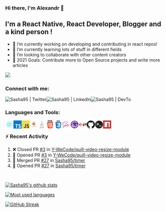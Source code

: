 ### Hi there, I'm Alexandr 👋
## I'm a React Native, React Developer, Blogger and a kind person !

- 🔭 I’m currently working on developing and contributing in react repos!
- 🌱 I’m currently learning lots of stuff in different fields
- 👯 I’m looking to collaborate with other content creators
- 🥅 2021 Goals: Contribute more to Open Source projects and write more articles

<a href="https://www.buymeacoffee.com/sasha95"><img src="https://img.buymeacoffee.com/button-api/?text=Buy me a coffee&emoji=&slug=svbutko&button_colour=FFDD00&font_colour=000000&font_family=Cookie&outline_colour=000000&coffee_colour=ffffff"></a>
### Connect with me:

[<img align="left" alt="Sasha95 | Twitter" src="https://img.shields.io/badge/Twitter-1DA1F2?style=for-the-badge&logo=twitter&logoColor=white" />][twitter]
[<img align="left" alt="Sasha95 | LinkedIn" src="https://img.shields.io/badge/LinkedIn-0077B5?style=for-the-badge&logo=linkedin&logoColor=white" />][linkedin]
[<img align="left" alt="Sasha95 | DevTo" src="https://img.shields.io/badge/Facebook-1877F2?style=for-the-badge&logo=facebook&logoColor=white" />][facebook]

<br />

### Languages and Tools:

<img align="left" alt="React-Native" width="26px" src="https://raw.githubusercontent.com/github/explore/80688e429a7d4ef2fca1e82350fe8e3517d3494d/topics/react-native/react-native.png" />
<img align="left" alt="TypeScript" width="26px" src="https://raw.githubusercontent.com/github/explore/80688e429a7d4ef2fca1e82350fe8e3517d3494d/topics/typescript/typescript.png" />
<img align="left" alt="JavaScript" width="26px" src="https://raw.githubusercontent.com/github/explore/80688e429a7d4ef2fca1e82350fe8e3517d3494d/topics/javascript/javascript.png" />
<img align="left" alt="Objective-C" width="26px" src="https://raw.githubusercontent.com/github/explore/80688e429a7d4ef2fca1e82350fe8e3517d3494d/topics/objective-c/objective-c.png" />
<img align="left" alt="Java" width="26px" src="https://raw.githubusercontent.com/github/explore/80688e429a7d4ef2fca1e82350fe8e3517d3494d/topics/java/java.png" />
<img align="left" alt="HTML5" width="26px" src="https://raw.githubusercontent.com/github/explore/80688e429a7d4ef2fca1e82350fe8e3517d3494d/topics/html/html.png" />
<img align="left" alt="CSS3" width="26px" src="https://raw.githubusercontent.com/github/explore/80688e429a7d4ef2fca1e82350fe8e3517d3494d/topics/css/css.png" />
<img align="left" alt="Sass" width="26px" src="https://raw.githubusercontent.com/github/explore/80688e429a7d4ef2fca1e82350fe8e3517d3494d/topics/sass/sass.png" />
<img align="left" alt="Gatsby" width="26px" src="https://raw.githubusercontent.com/github/explore/e94815998e4e0713912fed477a1f346ec04c3da2/topics/gatsby/gatsby.png" />
<img align="left" alt="Git" width="26px" src="https://raw.githubusercontent.com/github/explore/80688e429a7d4ef2fca1e82350fe8e3517d3494d/topics/git/git.png" />
<img align="left" alt="GitHub" width="26px" src="https://raw.githubusercontent.com/github/explore/78df643247d429f6cc873026c0622819ad797942/topics/github/github.png" />
<img align="left" alt="Terminal" width="26px" src="https://raw.githubusercontent.com/github/explore/80688e429a7d4ef2fca1e82350fe8e3517d3494d/topics/terminal/terminal.png" />
<img align="left" alt="NPM" width="26px" src="https://raw.githubusercontent.com/github/explore/80688e429a7d4ef2fca1e82350fe8e3517d3494d/topics/npm/npm.png" />


<br />

### ⚡️ Recent Activity

<!--START_SECTION:activity-->
1. ❌ Closed PR [#3](https://github.com/Y-WeCode/quill-video-resize-module/pull/3) in [Y-WeCode/quill-video-resize-module](https://github.com/Y-WeCode/quill-video-resize-module)
2. 💪 Opened PR [#3](https://github.com/Y-WeCode/quill-video-resize-module/pull/3) in [Y-WeCode/quill-video-resize-module](https://github.com/Y-WeCode/quill-video-resize-module)
3. 🎉 Merged PR [#27](https://github.com/Sasha95/timer/pull/27) in [Sasha95/timer](https://github.com/Sasha95/timer)
4. 💪 Opened PR [#27](https://github.com/Sasha95/timer/pull/27) in [Sasha95/timer](https://github.com/Sasha95/timer)
<!--END_SECTION:activity-->

<br />

[![Sasha95's github stats](https://github-readme-stats.vercel.app/api?username=Sasha95&count_private=true&show_icons=true&bg_color=30,e96443,904e95&title_color=fff&text_color=fff&icon_color=fff)]()

[![Most used languages](https://github-readme-stats.vercel.app/api/top-langs/?username=Sasha95&layout=compact&bg_color=30,e96443,904e95&title_color=fff&text_color=fff&icon_color=fff)]()

[![GitHub Streak](https://github-readme-streak-stats.herokuapp.com?user=Sasha95&theme=flat&date_format=M%20j%5B%2C%20Y%5D)](https://git.io/streak-stats)

[twitter]: https://twitter.com/svbutko
[linkedin]: https://linkedin.com/in/svbutko
[facebook]: https://www.facebook.com/alex.mangir.3
